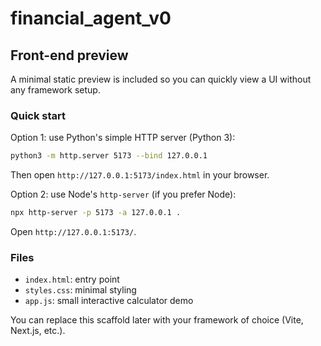 # financial_agent_v0

## Front-end preview

A minimal static preview is included so you can quickly view a UI without any framework setup.

### Quick start

Option 1: use Python's simple HTTP server (Python 3):

```bash
python3 -m http.server 5173 --bind 127.0.0.1
```

Then open `http://127.0.0.1:5173/index.html` in your browser.

Option 2: use Node's `http-server` (if you prefer Node):

```bash
npx http-server -p 5173 -a 127.0.0.1 .
```

Open `http://127.0.0.1:5173/`.

### Files

- `index.html`: entry point
- `styles.css`: minimal styling
- `app.js`: small interactive calculator demo

You can replace this scaffold later with your framework of choice (Vite, Next.js, etc.).
